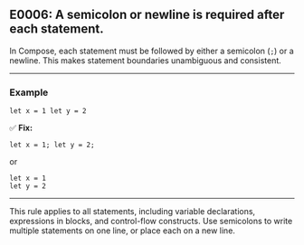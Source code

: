 ## E0006: A semicolon or newline is required after each statement.

In Compose, each statement must be followed by either a semicolon (`;`) or a newline. This makes statement boundaries unambiguous and consistent.

---

### Example

```compose error
let x = 1 let y = 2
```

✅ **Fix:**

```compose
let x = 1; let y = 2;
```

or

```compose
let x = 1
let y = 2
```

---

This rule applies to all statements, including variable declarations, expressions in blocks, and control-flow constructs. Use semicolons to write multiple statements on one line, or place each on a new line.
